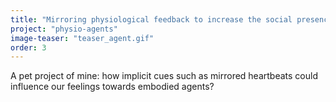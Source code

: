 ```yaml
---
title: "Mirroring physiological feedback to increase the social presence of embodied agents"
project: "physio-agents"
image-teaser: "teaser_agent.gif"
order: 3
---
```


A pet project of mine: how implicit cues such as mirrored heartbeats could influence our feelings towards embodied agents?
